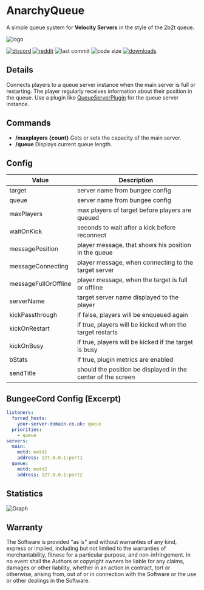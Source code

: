 # AnarchyQueue

A simple queue system for **Velocity Servers** in the style of the 2b2t queue.

![logo](https://github.com/zeroBzeroT/AnarchyQueue/blob/main/logo.jpg?raw=true)

[![discord](https://img.shields.io/discord/895546064260718622?logo=discord)](https://discord.0b0t.org)
[![reddit](https://img.shields.io/reddit/subreddit-subscribers/0b0t)](https://old.reddit.com/r/0b0t/)
![last commit](https://img.shields.io/github/last-commit/zeroBzeroT/AnarchyQueue)
![code size](https://img.shields.io/github/languages/code-size/zeroBzeroT/AnarchyQueue)
[![downloads](https://img.shields.io/github/downloads/zeroBzeroT/AnarchyQueue/total)](https://github.com/zeroBzeroT/AnarchyQueue/releases)

## Details

Connects players to a queue server instance when the main server is full or restarting. The player regularly receives information about their position in the queue.
Use a plugin like [QueueServerPlugin](https://github.com/zeroBzeroT/QueueServerPlugin/) for the queue server instance.

## Commands

- **/maxplayers {count}**   Gets or sets the capacity of the main server.
- **/queue**   Displays current queue length.

## Config

| Value                | Description                                                  |
|----------------------|--------------------------------------------------------------|
| target               | server name from bungee config                               |
| queue                | server name from bungee config                               |
| maxPlayers           | max players of target before players are queued              |
| waitOnKick           | seconds to wait after a kick before reconnect                |
| messagePosition      | player message, that shows his position in the queue         |
| messageConnecting    | player message, when connecting to the target server         |
| messageFullOrOffline | player message, when the target is full or offline           |
| serverName           | target server name displayed to the player                   |
| kickPassthrough      | if false, players will be enqueued again                     | # not yet added
| kickOnRestart        | if true, players will be kicked when the target restarts     | # not yet added
| kickOnBusy           | if true, players will be kicked if the target is busy        | # not yet added
| bStats               | if true, plugin metrics are enabled                          | # not yet added
| sendTitle            | should the position be displayed in the center of the screen |

## BungeeCord Config (Excerpt)

```yml
listeners:
  forced_hosts:
    your-server-domain.co.uk: queue
  priorities:
    - queue
servers:
  main:
    motd: motd1
    address: 127.0.0.1:port1
  queue:
    motd: motd2
    address: 127.0.0.1:port2
```

## Statistics

![Graph](https://bstats.org/signatures/bungeecord/0b0t_AnarchyQueue.svg)

## Warranty

The Software is provided "as is" and without warranties of any kind, express
or implied, including but not limited to the warranties of merchantability,
fitness for a particular purpose, and non-infringement. In no event shall the
Authors or copyright owners be liable for any claims, damages or other
liability, whether in an action in contract, tort or otherwise, arising from,
out of or in connection with the Software or the use or other dealings in the
Software.
